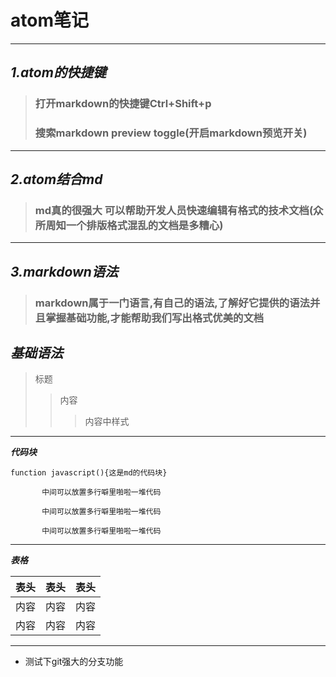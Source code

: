 atom笔记
===============================
---
## ***1.atom的快捷键***
>### 打开markdown的快捷键Ctrl+Shift+p  
>### 搜索markdown preview toggle(开启markdown预览开关)

---
## ***2.atom结合md***
>### md真的很强大  可以帮助开发人员快速编辑有格式的技术文档(众所周知一个排版格式混乱的文档是多糟心)

---
## ***3.markdown语法***
>### markdown属于一门语言,有自己的语法,了解好它提供的语法并且掌握基础功能,才能帮助我们写出格式优美的文档

## ***基础语法***
> 标题
>> 内容
>>> 内容中样式

***
***代码块***

 `function javascript(){这是md的代码块}`

 ```
        中间可以放置多行噼里啪啦一堆代码

        中间可以放置多行噼里啪啦一堆代码

        中间可以放置多行噼里啪啦一堆代码
```        

---
***表格***

表头|表头|表头
---|:--:|---:
内容|内容|内容
内容|内容|内容
---
* 测试下git强大的分支功能

